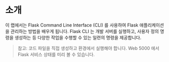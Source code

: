 # 소개

이 랩에서는 Flask Command Line Interface (CLI) 를 사용하여 Flask 애플리케이션을 관리하는 방법을 배우게 됩니다. Flask CLI 는 개발 서버를 실행하고, 사용자 정의 명령을 생성하는 등 다양한 작업을 수행할 수 있는 일련의 명령을 제공합니다.

> 참고: 코드 파일을 직접 생성하고 환경에서 실행해야 합니다. Web 5000 에서 Flask 서비스 상태를 미리 볼 수 있습니다.
